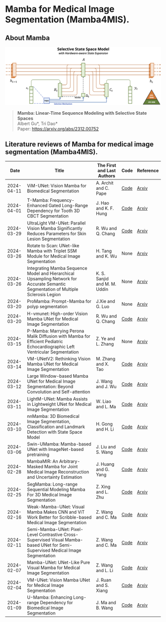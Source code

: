 # Mamba for Medical Image Segmentation (Mamba4MIS). 

## About Mamba
![image](https://github.com/ShumengLI/Mamba4MIS/blob/main/selection.png)
> **Mamba: Linear-Time Sequence Modeling with Selective State Spaces**\
> Albert Gu*, Tri Dao*\
> Paper: https://arxiv.org/abs/2312.00752

## Literature reviews of Mamba for medical image segmentation (Mamba4MIS).

Date|Title|The First and Last Authors|Code|Reference
-|-|-|-|-
2024-04-11|ViM-UNet: Vision Mamba for Biomedical Segmentation|A. Archit and C. Pape|[Code](https://github.com/constantinpape/torch-em/blob/main/vimunet.md)|[Arxiv](https://arxiv.org/abs/2404.07705)
2024-04-01|T-Mamba: Frequency-Enhanced Gated Long-Range Dependency for Tooth 3D CBCT Segmentation|J. Hao and K. F. Hung|[Code](https://github.com/isbrycee/T-Mamba)|[Arxiv](https://arxiv.org/abs/2404.01065)
2024-03-29|UltraLight VM-UNet: Parallel Vision Mamba Significantly Reduces Parameters for Skin Lesion Segmentation|R. Wu and Q. Chang|[Code](https://github.com/wurenkai/UltraLight-VM-UNet)|[Arxiv](https://arxiv.org/abs/2403.20035)
2024-03-26|Rotate to Scan: UNet-like Mamba with Triplet SSM Module for Medical Image Segmentation|H. Tang and K. Wu|None|[Arxiv](https://arxiv.org/abs/2403.17701)
2024-03-26|Integrating Mamba Sequence Model and Hierarchical Upsampling Network for Accurate Semantic Segmentation of Multiple Sclerosis Legion|K. S. Sanjid and M. M. Uddin|None|[Arxiv](https://arxiv.org/abs/2403.17432)
2024-03-20|ProMamba: Prompt-Mamba for polyp segmentation|J.Xie and G. Luo|None|[Arxiv](https://arxiv.org/abs/2403.13660)
2024-03-20|H-vmunet: High-order Vision Mamba UNet for Medical Image Segmentation|R. Wu and Q. Chang|[Code](https://github.com/wurenkai/H-vmunet)|[Arxiv](https://arxiv.org/abs/2403.13642)
2024-03-15|P-Mamba: Marrying Perona Malik Diffusion with Mamba for Efficient Pediatric Echocardiographic Left Ventricular Segmentation|Z. Ye and L. Zhang|None|[Arxiv](https://arxiv.org/abs/2402.08506)
2024-03-14|VM-UNetV2: Rethinking Vision Mamba UNet for Medical Image Segmentation|M. Zhang and X. Tao|[Code](https://github.com/nobodyplayer1/VM-UNetV2)|[Arxiv](https://arxiv.org/abs/2403.09157)
2024-03-12|Large Window-based Mamba UNet for Medical Image Segmentation: Beyond Convolution and Self-attention|J. Wang and J. Wu|[Code](https://github.com/wjh892521292/LMa-UNet)|[Arxiv](https://arxiv.org/abs/2403.07332)
2024-03-11|LightM-UNet: Mamba Assists in Lightweight UNet for Medical Image Segmentation|W. Liao and L. Ma|[Code](https://github.com/MrBlankness/LightM-UNet)|[Arxiv](https://arxiv.org/abs/2403.05246)
2024-03-10|nnMamba: 3D Biomedical Image Segmentation, Classification and Landmark Detection with State Space Model|H. Gong and H. Li|[Code](https://github.com/lhaof/nnMamba)|[Arxiv](https://arxiv.org/abs/2402.03526)
2024-03-06|Swin-UMamba: Mamba-based UNet with ImageNet-based pretraining|J. Liu and S. Wang|[Code](https://github.com/JiarunLiu/Swin-UMamba)|[Arxiv](https://arxiv.org/abs/2402.03302)
2024-02-28|MambaMIR: An Arbitrary-Masked Mamba for Joint Medical Image Reconstruction and Uncertainty Estimation|J. Huang and G. Yang|[Code](https://github.com/ayanglab/MambaMIR)|[Arxiv](https://arxiv.org/abs/2402.18451v1)
2024-02-25|SegMamba: Long-range Sequential Modeling Mamba For 3D Medical Image Segmentation|Z. Xing and L. Zhu|[Code](https://github.com/ge-xing/SegMamba)|[Arxiv](https://arxiv.org/abs/2401.13560)
2024-02-16|Weak-Mamba-UNet: Visual Mamba Makes CNN and ViT Work Better for Scribble-based Medical Image Segmentation|Z. Wang and C. Ma|[Code](https://github.com/ziyangwang007/Mamba-UNet)|[Arxiv](https://arxiv.org/abs/2402.10887)
2024-02-11|Semi-Mamba-UNet: Pixel-Level Contrastive Cross-Supervised Visual Mamba-based UNet for Semi-Supervised Medical Image Segmentation|Z. Wang and C. Ma|[Code](https://github.com/ziyangwang007/Mamba-UNet)|[Arxiv](https://arxiv.org/abs/2402.07245)
2024-02-07|Mamba-UNet: UNet-Like Pure Visual Mamba for Medical Image Segmentation|Z. Wang and L. Li|[Code](https://github.com/ziyangwang007/Mamba-UNet)|[Arxiv](https://arxiv.org/abs/2402.05079)
2024-02-04|VM-UNet: Vision Mamba UNet for Medical Image Segmentation|J. Ruan and S. Xiang|[Code](https://github.com/JCruan519/VM-UNet)|[Arxiv](https://arxiv.org/abs/2402.02491)
2024-01-09|U-Mamba: Enhancing Long-range Dependency for Biomedical Image Segmentation|J. Ma and B. Wang|[Code](https://github.com/bowang-lab/U-Mamba)|[Arxiv](https://arxiv.org/abs/2401.04722)


